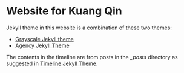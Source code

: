 # Website for Kuang Qin

Jekyll theme in this website is a combination of these two themes:
- [Grayscale Jekyll theme](https://github.com/jeromelachaud/grayscale-theme)
- [Agency Jekyll Theme](https://github.com/y7kim/agency-jekyll-theme)

The contents in the timeline are from posts in the *_posts* directory as suggested in [Timeline Jekyll Theme](https://github.com/kirbyt/timeline-jekyll-theme).
